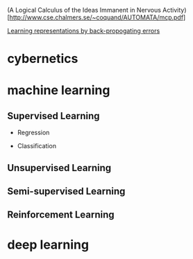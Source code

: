 (A Logical Calculus of the Ideas Immanent in Nervous Activity)[http://www.cse.chalmers.se/~coquand/AUTOMATA/mcp.pdf]

[Learning representations by back-propogating errors](https://www.iro.umontreal.ca/~vincentp/ift3395/lectures/backprop_old.pdf)

# cybernetics

# machine learning

  ## Supervised Learning
   * Regression
   
   * Classification
   
  ## Unsupervised Learning
  ## Semi-supervised Learning
  ## Reinforcement Learning
  
  

# deep learning
